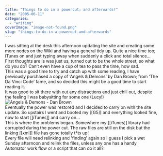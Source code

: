 ```yaml
---
title: "Things to do in a powercut; and afterwards!"
date: "2005-06-11"
categories: 
  - "writing"
coverImage: "image-not-found.png"
slug: "things-to-do-in-a-powercut-and-afterwards"
---
```


I was sitting at the desk this afternoon updating the site and creating some more nodes on the Wiki and having a general tidy up. Quite a nice time too; iTunes on and just typing away when suddenly a click and total silence…  
First thoughts are is was just us, turned out to be the whole street, so what do you do? Can’t even have a cup of tea to pass the time, how sad.  
This was a good time to try and catch up with some reading, I have previously purchased a copy of ‘Angels & Demons’ by Dan Brown; from 'The Da Vinci Code’ fame, and so decided this might be a good time to start reading it.  
It was good to sit there with out any distractions and just chill out, despite the feeling I was babysitting for some one (Lucy!)  
![Angels & Demons - Dan Brown](/images/0593054865.02._PE40_SCMZZZZZZZ_.jpg)  
Eventually the power was restored and I decided to carry on with the site update. So upstairs I went and booted my \[\[G5\]\] and everything looked fine, now to start \[\[iTunes\]\] and carry on…  
This is where the problems began. Somewhere my \[\[iTunes\]\] library had corrupted during the power cut. The raw files are still on the disk but the linking \[\[xml\]\] file has gone totally t\*ts up!  
Every file will need relinking and 'finding’ again so I guess I pick a wet Sunday afternoon and relink the files, unless any one has a handy Automator work flow or a script that can do it all?
